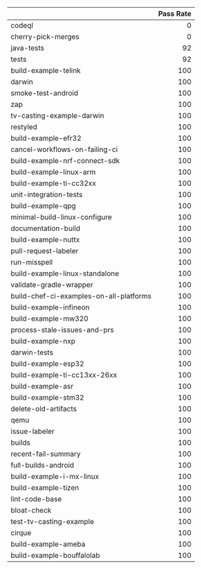 |                                         |   Pass Rate |
|:----------------------------------------|------------:|
| codeql                                  |           0 |
| cherry-pick-merges                      |           0 |
| java-tests                              |          92 |
| tests                                   |          92 |
| build-example-telink                    |         100 |
| darwin                                  |         100 |
| smoke-test-android                      |         100 |
| zap                                     |         100 |
| tv-casting-example-darwin               |         100 |
| restyled                                |         100 |
| build-example-efr32                     |         100 |
| cancel-workflows-on-failing-ci          |         100 |
| build-example-nrf-connect-sdk           |         100 |
| build-example-linux-arm                 |         100 |
| build-example-ti-cc32xx                 |         100 |
| unit-integration-tests                  |         100 |
| build-example-qpg                       |         100 |
| minimal-build-linux-configure           |         100 |
| documentation-build                     |         100 |
| build-example-nuttx                     |         100 |
| pull-request-labeler                    |         100 |
| run-misspell                            |         100 |
| build-example-linux-standalone          |         100 |
| validate-gradle-wrapper                 |         100 |
| build-chef-ci-examples-on-all-platforms |         100 |
| build-example-infineon                  |         100 |
| build-example-mw320                     |         100 |
| process-stale-issues-and-prs            |         100 |
| build-example-nxp                       |         100 |
| darwin-tests                            |         100 |
| build-example-esp32                     |         100 |
| build-example-ti-cc13xx-26xx            |         100 |
| build-example-asr                       |         100 |
| build-example-stm32                     |         100 |
| delete-old-artifacts                    |         100 |
| qemu                                    |         100 |
| issue-labeler                           |         100 |
| builds                                  |         100 |
| recent-fail-summary                     |         100 |
| full-builds-android                     |         100 |
| build-example-i-mx-linux                |         100 |
| build-example-tizen                     |         100 |
| lint-code-base                          |         100 |
| bloat-check                             |         100 |
| test-tv-casting-example                 |         100 |
| cirque                                  |         100 |
| build-example-ameba                     |         100 |
| build-example-bouffalolab               |         100 |